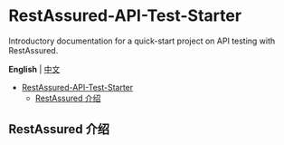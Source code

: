 # RestAssured-API-Test-Starter

Introductory documentation for a quick-start project on API testing with RestAssured.

**English** | [中文](/README.md)

- [RestAssured-API-Test-Starter](#restassured-api-test-starter)
  - [RestAssured 介绍](#restassured-介绍)

## RestAssured 介绍
